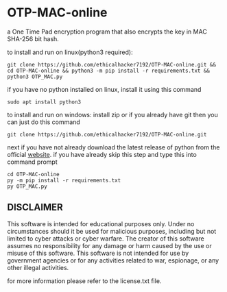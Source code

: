 # OTP-MAC-online
a One Time Pad encryption program that also encrypts the key in MAC SHA-256 bit hash.


to install and run on linux(python3 required):


    git clone https://github.com/ethicalhacker7192/OTP-MAC-online.git && cd OTP-MAC-online && python3 -m pip install -r requirements.txt && python3 OTP_MAC.py

if you have no python installed on linux, install it using this command

    sudo apt install python3

to install and run on windows:
install zip or if you already have git then you can just do this command

    git clone https://github.com/ethicalhacker7192/OTP-MAC-online.git
        
next if you have not already download the latest release of python from the official [website](https://python.org/downloads).
if you have already skip this step and type this into command prompt

    cd OTP-MAC-online
    py -m pip install -r requirements.txt
    py OTP_MAC.py
       
## DISCLAIMER

This software is intended for educational purposes only. Under no circumstances should it be used for malicious purposes, including but not limited to cyber attacks or cyber warfare. The creator of this software assumes no responsibility for any damage or harm caused by the use or misuse of this software. This software is not intended for use by government agencies or for any activities related to war, espionage, or any other illegal activities.

for more information please refer to the license.txt file.
